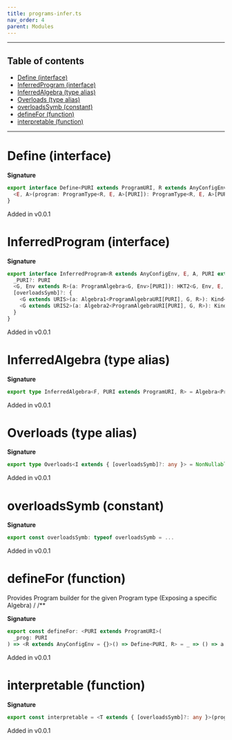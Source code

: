 ```yaml
---
title: programs-infer.ts
nav_order: 4
parent: Modules
---
```


---

<h2 class="text-delta">Table of contents</h2>

- [Define (interface)](#define-interface)
- [InferredProgram (interface)](#inferredprogram-interface)
- [InferredAlgebra (type alias)](#inferredalgebra-type-alias)
- [Overloads (type alias)](#overloads-type-alias)
- [overloadsSymb (constant)](#overloadssymb-constant)
- [defineFor (function)](#definefor-function)
- [interpretable (function)](#interpretable-function)

---

# Define (interface)

**Signature**

```ts
export interface Define<PURI extends ProgramURI, R extends AnyConfigEnv = {}> {
  <E, A>(program: ProgramType<R, E, A>[PURI]): ProgramType<R, E, A>[PURI]
}
```

Added in v0.0.1

# InferredProgram (interface)

**Signature**

```ts
export interface InferredProgram<R extends AnyConfigEnv, E, A, PURI extends ProgramURI> {
  _PURI?: PURI
  <G, Env extends R>(a: ProgramAlgebra<G, Env>[PURI]): HKT2<G, Env, E, A>
  [overloadsSymb]?: {
    <G extends URIS>(a: Algebra1<ProgramAlgebraURI[PURI], G, R>): Kind<G, { [k in G & keyof R]: R[k] }, A>
    <G extends URIS2>(a: Algebra2<ProgramAlgebraURI[PURI], G, R>): Kind2<G, { [k in G & keyof R]: R[k] }, E, A>
  }
}
```

Added in v0.0.1

# InferredAlgebra (type alias)

**Signature**

```ts
export type InferredAlgebra<F, PURI extends ProgramURI, R> = Algebra<ProgramAlgebraURI[PURI], F, R>
```

Added in v0.0.1

# Overloads (type alias)

**Signature**

```ts
export type Overloads<I extends { [overloadsSymb]?: any }> = NonNullable<I[typeof overloadsSymb]>
```

Added in v0.0.1

# overloadsSymb (constant)

**Signature**

```ts
export const overloadsSymb: typeof overloadsSymb = ...
```

Added in v0.0.1

# defineFor (function)

Provides Program builder for the given Program type (Exposing a specific Algebra)
/
/\*\*

**Signature**

```ts
export const defineFor: <PURI extends ProgramURI>(
  _prog: PURI
) => <R extends AnyConfigEnv = {}>() => Define<PURI, R> = _ => () => a => ...
```

Added in v0.0.1

# interpretable (function)

**Signature**

```ts
export const interpretable = <T extends { [overloadsSymb]?: any }>(program: T): Overloads<T> => ...
```

Added in v0.0.1
